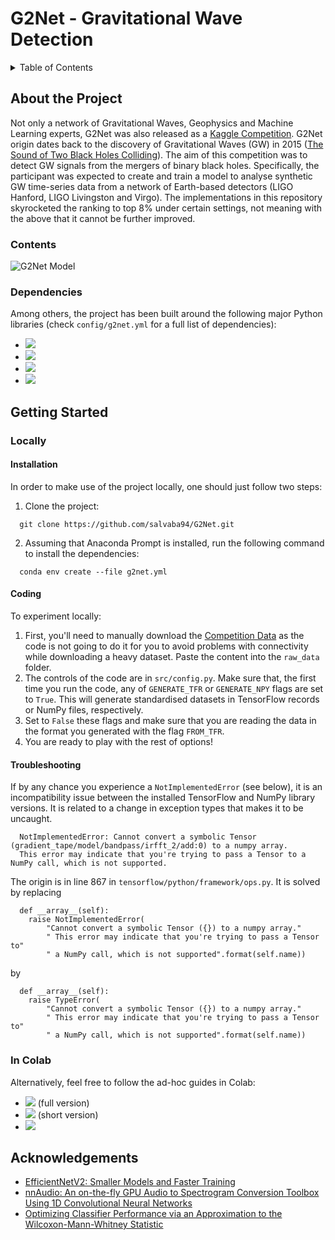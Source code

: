 # G2Net - Gravitational Wave Detection

<!-- TOC -->
<details>
  <summary>Table of Contents</summary>
  <ol>
    <li>
      <a href="#about-the-project">About the Project</a>
       <ul>
        <li><a href="#contents">Contents</a></li>
      </ul>
      <ul>
        <li><a href="#dependencies">Dependencies</a></li>
      </ul>
    </li>
    <li>
      <a href="#getting-started">Getting Started</a>
      <ul>
        <li><a href="#locally">Locally</a></li>
        <ul>
          <li><a href="#installation">Installation</a></li>
          <li><a href="#coding">Coding</a></li>
          <li><a href="#troubleshooting">Troubleshooting</a></li>
        </ul>
        <li><a href="#in-colab">In Colab</a></li>
      </ul>
    </li>
    <li><a href="#acknowledgments">Acknowledgments</a></li>
  </ol>
</details>
<!-- /TOC -->

## About the Project

Not only a network of Gravitational Waves, Geophysics and Machine Learning experts, G2Net was also released as a [Kaggle Competition](https://www.kaggle.com/c/g2net-gravitational-wave-detection). 
G2Net origin dates back to the discovery of Gravitational Waves (GW) in 2015 ([The Sound of Two Black Holes Colliding](https://www.youtube.com/watch?v=QyDcTbR-kEA)). 
The aim of this competition was to detect GW signals from the mergers of binary black holes. Specifically, the participant was expected to create and train a 
model to analyse synthetic GW time-series data from a network of Earth-based detectors (LIGO Hanford, LIGO Livingston and Virgo). The implementations in this repository 
skyrocketed the ranking to top 8% under certain settings, not meaning with the above that it cannot be further improved.


### Contents

![G2Net Model](https://github.com/salvaba94/G2Net/blob/main/img/Model.png?raw=true "G2Net Model")

### Dependencies
Among others, the project has been built around the following major Python libraries (check ```config/g2net.yml``` for a full list of dependencies):

* [![](https://img.shields.io/badge/Tools-TensorFlow-informational?style=plastic&logo=tensorflow&logoColor=white&color=0e76a8)](https://www.tensorflow.org/)
* [![](https://img.shields.io/badge/Tools-NumPy-informational?style=plastic&logo=numpy&logoColor=white&color=0e76a8)](https://www.numpy.org/)
* [![](https://img.shields.io/badge/Tools-Pandas-informational?style=plastic&logo=pandas&logoColor=white&color=0e76a8)](https://pandas.pydata.org/)
* [![](https://img.shields.io/badge/Tools-SciPy-informational?style=plastic&logo=scipy&logoColor=white&color=0e76a8)](https://www.scipy.org/)


## Getting Started
### Locally
#### Installation
In order to make use of the project locally, one should just follow two steps:
1. Clone the project:
```
  git clone https://github.com/salvaba94/G2Net.git
```
2. Assuming that Anaconda Prompt is installed, run the following command to install the dependencies:
```
  conda env create --file g2net.yml
```

#### Coding

To experiment locally:
1. First, you'll need to manually download the [Competition Data](https://www.kaggle.com/c/g2net-gravitational-wave-detection/data) as the code is not 
going to do it for you to avoid problems with connectivity while downloading a heavy dataset. Paste the content into the ```raw_data``` folder.
2. The controls of the code are in ```src/config.py```. Make sure that, the first time you run the code, any of ```GENERATE_TFR``` or ```GENERATE_NPY``` 
flags are set to ```True```. This will generate standardised datasets in TensorFlow records or NumPy files, respectively.
3. Set to ```False``` these flags and make sure that you are reading the data in the format you generated with the flag ```FROM_TFR```.
3. You are ready to play with the rest of options!


#### Troubleshooting

If by any chance you experience a ```NotImplementedError``` (see below), it is an incompatibility issue between the installed TensorFlow and NumPy library versions. 
It is related to a change in exception types that makes it to be uncaught.

```
  NotImplementedError: Cannot convert a symbolic Tensor (gradient_tape/model/bandpass/irfft_2/add:0) to a numpy array. 
  This error may indicate that you're trying to pass a Tensor to a NumPy call, which is not supported.
``` 

The origin is in line 867 in ```tensorflow/python/framework/ops.py```. It is solved by replacing

```
  def __array__(self):
    raise NotImplementedError(
        "Cannot convert a symbolic Tensor ({}) to a numpy array."
        " This error may indicate that you're trying to pass a Tensor to"
        " a NumPy call, which is not supported".format(self.name))
```
by
```
  def __array__(self):
    raise TypeError(
        "Cannot convert a symbolic Tensor ({}) to a numpy array."
        " This error may indicate that you're trying to pass a Tensor to"
        " a NumPy call, which is not supported".format(self.name))
```

### In Colab
Alternatively, feel free to follow the ad-hoc guides in Colab:
* [![](https://img.shields.io/badge/Colab-TPU_Guide-informational?style=plastic&logo=googlecolab&logoColor=white&color=0e76a8)](https://githubtocolab.com/salvaba94/G2Net/blob/main/src/g2net_tpu_colab_full.ipynb) (full version)
* [![](https://img.shields.io/badge/Colab-TPU_Guide-informational?style=plastic&logo=googlecolab&logoColor=white&color=0e76a8)](https://githubtocolab.com/salvaba94/G2Net/blob/main/src/g2net_tpu_colab_short.ipynb) (short version)
* [![](https://img.shields.io/badge/Colab-GPU_Guide-informational?style=plastic&logo=googlecolab&logoColor=white&color=0e76a8)](https://githubtocolab.com/salvaba94/G2Net/blob/main/src/g2net_gpu_colab_short.ipynb)


<!-- ACKNOWL -->
## Acknowledgements

* [EfficientNetV2: Smaller Models and Faster Training](https://arxiv.org/abs/2104.00298)
* [nnAudio: An on-the-fly GPU Audio to Spectrogram Conversion Toolbox Using 1D Convolutional Neural Networks](https://arxiv.org/abs/1912.12055)
* [Optimizing Classifier Performance via an Approximation to the Wilcoxon-Mann-Whitney Statistic](https://www.aaai.org/Library/ICML/2003/icml03-110.php)
<!-- /ACKNOWL -->


<!-- LINKS -->
[colab-shield]: https://colab.research.google.com/assets/colab-badge.svg
[colab-tpu-full]: https://github.com/othneildrew/Best-README-Template/graphs/contributors
[colab-tpu-short]: https://img.shields.io/github/forks/othneildrew/Best-README-Template.svg?style=for-the-badge
[forks-url]: https://github.com/othneildrew/Best-README-Template/network/members
[stars-shield]: https://img.shields.io/github/stars/othneildrew/Best-README-Template.svg?style=for-the-badge
[stars-url]: https://github.com/othneildrew/Best-README-Template/stargazers
[issues-shield]: https://img.shields.io/github/issues/othneildrew/Best-README-Template.svg?style=for-the-badge
[issues-url]: https://github.com/othneildrew/Best-README-Template/issues
[license-shield]: https://img.shields.io/github/license/othneildrew/Best-README-Template.svg?style=for-the-badge
[license-url]: https://github.com/othneildrew/Best-README-Template/blob/master/LICENSE.txt
[linkedin-shield]: https://img.shields.io/badge/-LinkedIn-black.svg?style=for-the-badge&logo=linkedin&colorB=555
[linkedin-url]: https://linkedin.com/in/othneildrew
[product-screenshot]: images/screenshot.png
<!-- /LINKS -->
